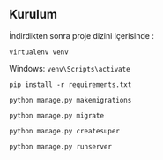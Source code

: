 
## Kurulum

İndirdikten sonra proje dizini içerisinde :

`virtualenv venv`

 Windows:
`venv\Scripts\activate`

`pip install -r requirements.txt`

`python manage.py makemigrations`

`python manage.py migrate`

`python manage.py createsuper`

`python manage.py runserver`


